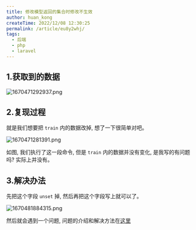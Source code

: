 ```yaml
---
title: 修改模型返回的集合时修改不生效
author: huan_kong
createTime: 2022/12/08 12:30:25
permalink: /article/eu8y2whj/
tags:
  - 后端
  - php
  - laravel
---
```


## 1.获取到的数据

![1670471292937.png](https://img.huankong.top/i/2022/12/08/63915e80743d6.png)

## 2.复现过程

就是我们想要把 `train` 内的数据改掉, 想了一下很简单对吧。

![1670471281391.png](https://img.huankong.top/i/2022/12/08/63915e796c46d.png)

如图, 我们执行了这一段命令, 但是 `train` 内的数据并没有变化, 是我写的有问题吗? 实际上并没有。

## 3.解决办法

先把这个字段 `unset` 掉, 然后再把这个字段写上就可以了。

![1670481884315.png](https://img.huankong.top/i/2022/12/08/639187dfeafda.png)

然后就会遇到一个问题, 问题的介绍和解决方法在[这里](./模型查询时使用filter时遇到的小问题.md)
